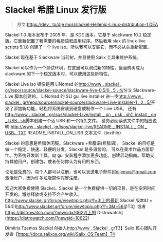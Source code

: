 # Slackel 希腊 Linux 发行版

> 原文:[https://dev . to/dje mos/slackel-Hellenic-Linux-distribution-1 DEA](https://dev.to/djemos/slackel-hellenic-linux-distribution-1dea)

Slackel 1.0 版本发布于 2005 年，是 KDE 版本。它基于 slackware 10.2 稳定版。它重新配置了我需要的希腊语和应用程序。然后我用 slax 的 linux-live scripts 5.1.8 创建了一个 live iso。所以我可以安装它，而不必从头重新配置。

Slackel 现在基于 Slackware 当前树，并且使用 Salix 工具来维护系统。

Slackel 可以作为一个测试环境，在这里可以测试新的特性，当当前树成为 slackware 的下一个稳定版本时，可以使用这些新特性。

Slackel Live iso 镜像是用 LiNomad 的[http://www . slackel . gr/repo/source/slackel-source/slackware-live-0.5/0 . 5 . 4/](http://www.slackel.gr/repo/source/slackel-source/slackware-live-0.5/0.5.4/)分叉 Slackware-Live 脚本创建的。
LiNomad 的 SLI gui live installer 进一步[http://www . slackel . gr/repo/source/slackel-source/slackware-Live-installer-1 . 2 . 5/](http://www.slackel.gr/repo/source/slackel-source/slackware-live-installer-1.2.5/)开发了添加新功能，轻松将系统安装到硬盘或制作一个 Live USB。
还有[http://www . slackel . gr/isos/slackel-Live/install _ on _ usb . sh】install _ on _ USB . sh](http://www.slackel.gr/isos/slackel-live/install_on_usb.sh%5Dinstall_on_usb.sh)脚本创建一个活 USB 和一个持久文件。
请务必阅读该文件中的相应说明:[http://www . slackel . gr/isos/slackel-live/README _ INSTALL _ ON _ USB。TXT](http://www.slackel.gr/isos/slackel-live/README_INSTALL_ON_USB.TXT) README_INSTALL_ON_USB 文本文件（textfile）

Slackel 的意思是希腊休闲服。Slackware +希腊语(希腊语)。
Slackel 的目标是做一个稳定、快速、轻便的分发。Slackel 是多语言的。
可以在美术作品方面帮忙。为系统开发新工具。向 gui 安装程序添加更多功能。创建启动指南。帮助支持其他用户。创建包。或者任何你认为有用的东西。

论坛是免费的，每个人都可以注册，也可以发送电子邮件到[dijemos@gmail.com](mailto:dijemos@gmail.com)激活帐户，因为许多垃圾邮件假冒注册。

欢迎大家免费使用 Slackel。Slackel 是一个免费提供一切的项目，是在空闲时间开发的。懈怠释放或支持不会产生收入。
http://www.slackel.gr/forum/viewtopic.php?f=3[上的最新 Slackel 版本&t = 564](http://www.slackel.gr/forum/viewtopic.php?f=3&t=564)T3】或者 https://distrowatch.com/?newsid=10622[上的 Distrowatch](https://distrowatch.com/?newsid=10622)

Dimitris Tzemos
Slackel 创始人[http://www . Slackel . gr](http://www.slackel.gr)T3】Salix 核心团队开发者【https://docs.salixos.org/wiki/Salix_OS:Team】T4